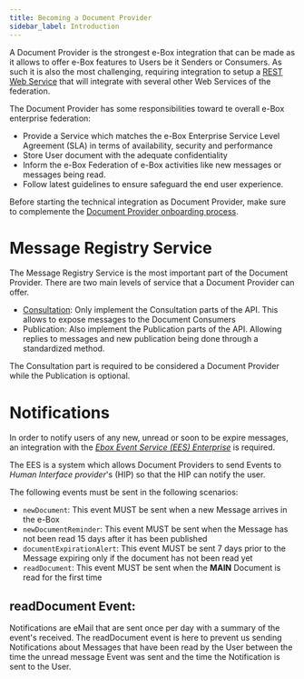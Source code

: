 ```yaml
---
title: Becoming a Document Provider
sidebar_label: Introduction
---
```


A Document Provider is the strongest e-Box integration that can be made as it allows to offer e-Box features to Users be it Senders or Consumers. As such it is also the most challenging, requiring integration to setup a [REST Web Service](../spec/specifications.md) that will integrate with several other Web Services of the federation.

The Document Provider has some responsibilities toward te overall e-Box enterprise federation:

- Provide a Service which matches the e-Box Enterprise Service Level Agreement (SLA) in terms of availability, security and performance
- Store User document with the adequate confidentiality
- Inform the e-Box Federation of e-Box activities like new messages or messages being read.
- Follow latest guidelines to ensure safeguard the end user experience.

Before starting the technical integration as Document Provider, make sure to complemente the [Document Provider onboarding process](onboarding_process.md).

# <a id="MessageRegistryService"></a>Message Registry Service

The Message Registry Service is the most important part of the Document Provider. There are two main levels of service that a Document Provider can offer.

- [Consultation](consultation_profile.md): Only implement the Consultation parts of the API. This allows to expose messages to the Document Consumers
- Publication: Also implement the Publication parts of the API. Allowing replies to messages and new publication being done through a standardized method.

The Consultation part is required to be considered a Document Provider while the Publication is optional.

# Notifications

In order to notify users of any new, unread or soon to be expire messages, an integration with the *[Ebox Event Service (EES) Enterprise](../federation/enterprise_ebox_event_service.md)* is required.

The EES  is a system which allows Document Providers to send Events to *Human Interface provider*'s (HIP) so that the HIP can notify the user. 

The following events must be sent in the following scenarios:

- ``newDocument``: This event MUST be sent when a new Message arrives in the e-Box
- ``newDocumentReminder``: This event MUST be sent when the Message has not been read 15 days after it has been published
- ``documentExpirationAlert``: This event MUST be sent 7 days prior to the Message expiring only if the document has not been read yet
- ``readDocument``: This event MUST be sent when the **MAIN** Document is read for the first time

## readDocument Event:

Notifications are eMail that are sent once per day with a summary of the event's received. The readDocument event is here
to prevent us sending Notifications about Messages that have been read by the User between the time the unread message 
Event was sent and the time the Notification is sent to the User.